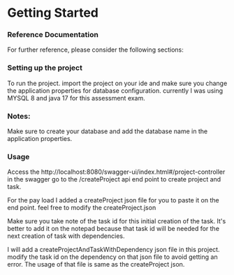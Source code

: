 # Getting Started

### Reference Documentation
For further reference, please consider the following sections:

### Setting up the project

To run the project. import the project on your ide and make sure you change the application properties for database configuration.
currently I was using MYSQL 8 and java 17 for this assessment exam.

### Notes:
Make sure to create your database and add the database name in the application properties.


### Usage
 Access the http://localhost:8080/swagger-ui/index.html#/project-controller in the swagger
go to the /createProject api end point to create project and task.


For the pay load I added a createProject json file for you to paste it on the end point. 
feel free to modify the createProject.json

Make sure you take note of the task id for this initial creation of the task. It's better to add it on the notepad
because that task id will be needed for the next creation of task with dependencies.

I will add a createProjectAndTaskWithDependency json file in this project.
modify the task id on the dependency on that json file to avoid getting an error.
The usage of that file is same as the createProject json.






